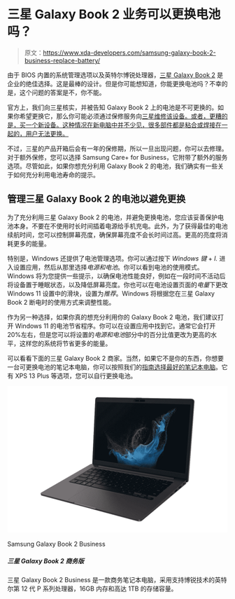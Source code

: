 # 三星 Galaxy Book 2 业务可以更换电池吗？

> 原文：<https://www.xda-developers.com/samsung-galaxy-book-2-business-replace-battery/>

由于 BIOS 内置的系统管理选项以及英特尔博锐处理器，[三星 Galaxy Book 2](https://www.xda-developers.com/samsung-galaxy-book-2-business/) 是企业的绝佳选择。这是最棒的设计。但是你可能想知道，你能更换电池吗？不幸的是，这个问题的答案是不，你不能。

官方上，我们向三星核实，并被告知 Galaxy Book 2 上的电池是不可更换的。如果你希望更换它，那么你可能必须通过保修服务向[三星维修该设备。或者，更糟的是，买一个新设备。这种情况在新电脑中并不少见，很多部件都是粘合或焊接在一起的，用户无法更换。](https://shop-links.co/1784429750877127537?u1=0db65b48-a851-4c7d-9ef7-ace7ea4a1d73)

不过，三星的产品开箱后会有一年的保修期，所以一旦出现问题，你可以去修理。对于额外保修，您可以选择 Samsung Care+ for Business，它附带了额外的服务选项。尽管如此，如果你想充分利用 Galaxy Book 2 的电池，我们确实有一些关于如何充分利用电池寿命的提示。

## 管理三星 Galaxy Book 2 的电池以避免更换

为了充分利用三星 Galaxy Book 2 的电池，并避免更换电池，您应该妥善保护电池本身。不要在不使用时长时间插着电源给手机充电。此外，为了获得最佳的电池续航时间，您可以控制屏幕亮度，确保屏幕亮度不会长时间过高。更高的亮度将消耗更多的能量。

特别是，Windows 还提供了电池管理选项。你可以通过按下 *Windows 键* + *I.* 进入设置应用，然后从那里选择*电源和电池*。你可以看到电池的使用模式。Windows 将为您提供一些提示，以确保电池性能良好，例如在一段时间不活动后将设备置于睡眠状态，以及降低屏幕亮度。你也可以在电池设置页面的*电量*下更改 Windows 11 设置中的滑块，设置为*推荐*。Windows 将根据您在三星 Galaxy Book 2 断电时的使用方式来调整性能。

作为另一种选择，如果你真的想充分利用你的 Galaxy Book 2 电池，我们建议打开 Windows 11 的电池节省程序。你可以在设置应用中找到它。通常它会打开 20%左右，但是您可以将设置的*电源和电池*部分中的百分比值更改为更高的水平，这样您的系统将节省更多的能量。

可以看看下面的三星 Galaxy Book 2 商家。当然，如果它不是你的东西，你想要一台可更换电池的笔记本电脑，你可以按照我们的[指南选择最好的笔记本电脑](https://www.xda-developers.com/best-laptops/)。它有 XPS 13 Plus 等选项，您可以自行更换电池。

 <picture>![The Samsung Galaxy Book 2 Business is a business laptop powered by Intel's 12th-generation P-series processors with vPro support, 16GB of RAM, and up to 1TB of storage.](img/a3a875c3211b8e60188d06ea053cea19.png)</picture> 

Samsung Galaxy Book 2 Business

##### 三星 Galaxy Book 2 商务版

三星 Galaxy Book 2 Business 是一款商务笔记本电脑，采用支持博锐技术的英特尔第 12 代 P 系列处理器，16GB 内存和高达 1TB 的存储容量。